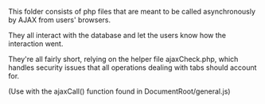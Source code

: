 This folder consists of php files that are meant to be called asynchronously by AJAX from users' browsers.

They all interact with the database and let the users know how the interaction went.

They're all fairly short, relying on the helper file ajaxCheck.php, which handles security issues that all operations dealing with tabs should account for.

(Use with the ajaxCall() function found in DocumentRoot/general.js)
